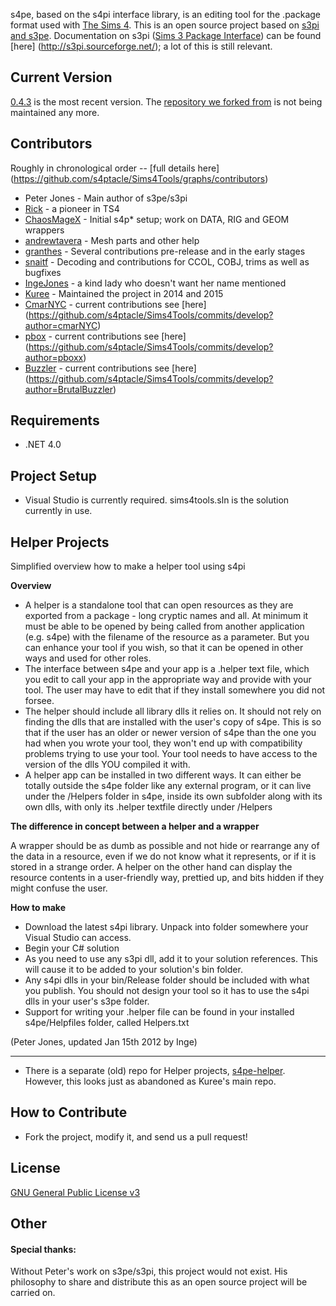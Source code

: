 s4pe, based on the s4pi interface library, is an editing tool for the .package format used with [The Sims 4]. This is an open source project based on [s3pi and s3pe]. Documentation on s3pi ([Sims 3 Package Interface]) can be found [here] (http://s3pi.sourceforge.net/); a lot of this is still relevant. 


Current Version
----

[0.4.3] is the most recent version. The [repository we forked from] is not being maintained any more. 


Contributors
-----------

Roughly in chronological order -- [full details here] (https://github.com/s4ptacle/Sims4Tools/graphs/contributors)

* Peter Jones - Main author of s3pe/s3pi
* [Rick] - a pioneer in TS4
* [ChaosMageX] - Initial s4p* setup; work on DATA, RIG and GEOM wrappers
* [andrewtavera] - Mesh parts and other help
* [granthes] - Several contributions pre-release and in the early stages
* [snaitf] - Decoding and contributions for CCOL, COBJ, trims as well as bugfixes
* [IngeJones] - a kind lady who doesn't want her name mentioned
* [Kuree] - Maintained the project in 2014 and 2015
* [CmarNYC] - current contributions see [here] (https://github.com/s4ptacle/Sims4Tools/commits/develop?author=cmarNYC)
* [pbox] - current contributions see [here] (https://github.com/s4ptacle/Sims4Tools/commits/develop?author=pboxx)
* [Buzzler] - current contributions see [here] (https://github.com/s4ptacle/Sims4Tools/commits/develop?author=BrutalBuzzler)

Requirements
-------------
* .NET 4.0

Project Setup
-------------
* Visual Studio is currently required. sims4tools.sln is the solution currently in use.

Helper Projects
-------------

Simplified overview how to make a helper tool using s4pi

**Overview**

* A helper is a standalone tool that can open resources as they are exported from a package - long cryptic names and all. At minimum it must be able to be opened by being called from another application (e.g. s4pe) with the filename of the resource as a parameter.  But you can enhance your tool if you wish, so that it can be opened in other ways and used for other roles.
* The interface between s4pe and your app is a .helper text file, which you edit to call your app in the appropriate way and provide with your tool.  The user may have to edit that if they install somewhere you did not forsee.
* The helper should include all library dlls it relies on. It should not rely on finding the dlls that are installed with the user's copy of s4pe. This is so that if the user has an older or newer version of s4pe than the one you had when you wrote your tool, they won't end up with compatibility problems trying to use your tool.  Your tool needs to have access to the version of the dlls YOU compiled it with.
* A helper app can be installed in two different ways.  It can either be totally outside the s4pe folder like any external program, or it can live under the /Helpers folder in s4pe, inside its own subfolder along with its own dlls, with only its .helper textfile directly under /Helpers

**The difference in concept between a helper and a wrapper**

A wrapper should be as dumb as possible and not hide or rearrange any of the data in a resource, even if we do not know what it represents, or if it is stored in a strange order.  A helper on the other hand can display the resource contents in a user-friendly way, prettied up, and bits hidden if they might confuse the user.

**How to make**

*  Download the latest s4pi library.  Unpack into folder somewhere your Visual Studio can access.
*  Begin your C# solution
*  As you need to use any s3pi dll, add it to your solution references.  This will cause it to be added to your solution's bin folder. 
*  Any s4pi dlls in your bin/Release folder should be included with what you publish.  You should not design your tool so it has to use the s4pi dlls in your user's s3pe folder.   
*  Support for writing your .helper file can be found in your installed s4pe/Helpfiles folder, called Helpers.txt

(Peter Jones, updated Jan 15th 2012 by Inge)

-------------
* There is a separate (old) repo for Helper projects, [s4pe-helper]. However, this looks just as abandoned as Kuree's main repo.

How to Contribute
-----------
* Fork the project, modify it, and send us a pull request!

License
----
[GNU General Public License v3] 


Other
----
#### Special thanks:
Without Peter's work on s3pe/s3pi, this project would not exist. His philosophy to share and distribute this as an open source project will be carried on.

[s3pi and s3pe]: http://sourceforge.net/projects/sims3tools/
[Sims 3 Package Interface]: https://sourceforge.net/projects/s3pi/

[Kuree]:https://github.com/Kuree
[ChaosMageX]:https://github.com/ChaosMageX
[andrewtavera]:https://github.com/andrewtavera
[IngeJones]:https://github.com/IngeJones
[Rick]:https://gib.me
[granthes]:https://github.com/granthes
[snaitf]: https://github.com/Snaitf
[s4pe-helper]: https://github.com/Kuree/s4p4-helper
[wiki]:https://github.com/Kuree/s4p4-helper/wiki
[Buzzler]:https://github.com/BrutalBuzzler
[CmarNYC]:https://github.com/cmarNYC
[pbox]:https://github.com/pboxx
[repository we forked from]:https://github.com/Kuree/Sims4Tools
[GNU General Public License v3]:http://www.gnu.org/licenses/gpl-3.0.html
[The Sims 4]:https://en.wikipedia.org/wiki/The_Sims_4
[0.4.3]:https://github.com/s4ptacle/Sims4Tools/releases/tag/0.4.3